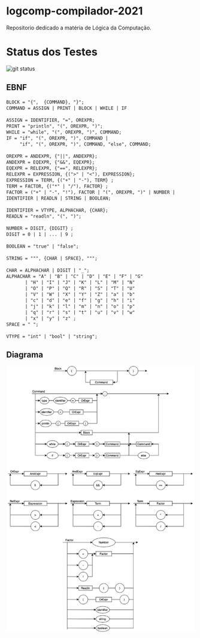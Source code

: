 # logcomp-compilador-2021
Repositorio dedicado a matéria de Lógica da Computação.

# Status dos Testes

![git status](http://3.129.230.99/svg/VFermat/logcomp-compilador-2021/)


## EBNF

```
BLOCK = "{",  {COMMAND}, "}";
COMMAND = ASSIGN | PRINT | BLOCK | WHILE | IF

ASSIGN = IDENTIFIER, "=", OREXPR;
PRINT = "println", "(", OREXPR, ")";
WHILE = "while", "(", OREXPR, ")", COMMAND;
IF = "if", "(", OREXPR, ")", COMMAND |
     "if", "(", OREXPR, ")", COMMAND, "else", COMMAND;

OREXPR = ANDEXPR, {"||", ANDEXPR};
ANDEXPR = EQEXPR, {"&&", EQEXPR};
EQEXPR = RELEXPR, {"==", RELEXPR};
RELEXPR = EXPRESSION, {(">" | "<"), EXPRESSION};
EXPRESSION = TERM, {("+" | "-"), TERM} ;
TERM = FACTOR, {("*" | "/"), FACTOR} ;
FACTOR = ("+" | "-", "!"), FACTOR | "(", OREXPR, ")" | NUMBER | IDENTIFIER | READLN | STRING | BOOLEAN;

IDENTIFIER = VTYPE, ALPHACHAR, {CHAR};
READLN = "readln", "(", ")";

NUMBER = DIGIT, {DIGIT} ;
DIGIT = 0 | 1 | ... | 9 ;

BOOLEAN = "true" | "false";

STRING = """, {CHAR | SPACE}, """; 

CHAR = ALPHACHAR | DIGIT | "_";
ALPHACHAR = "A" | "B" | "C" | "D" | "E" | "F" | "G"
       | "H" | "I" | "J" | "K" | "L" | "M" | "N"
       | "O" | "P" | "Q" | "R" | "S" | "T" | "U"
       | "V" | "W" | "X" | "Y" | "Z" | "a" | "b"
       | "c" | "d" | "e" | "f" | "g" | "h" | "i"
       | "j" | "k" | "l" | "m" | "n" | "o" | "p"
       | "q" | "r" | "s" | "t" | "u" | "v" | "w"
       | "x" | "y" | "z" ;
SPACE = " ";

VTYPE = "int" | "bool" | "string";
```

## Diagrama

![Diagrama](Diagrama.png)
